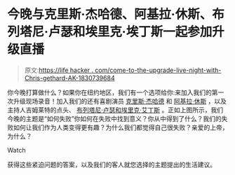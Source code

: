 # 今晚与克里斯·杰哈德、阿基拉·休斯、布列塔尼·卢瑟和埃里克·埃丁斯一起参加升级直播

> 原文:[https://life hacker . com/come-to-the-upgrade-live-night-with-Chris-gethard-AK-1830739684](https://lifehacker.com/come-to-the-upgrade-live-tonight-with-chris-gethard-ak-1830739684)

你今晚打算做什么？如果你在纽约地区，我们有一个选项给你:来加入我们的第一次升级现场录音！加入我们的还有喜剧演员 [克里斯·杰哈德](https://chrisgeth.com/) 和 [阿基拉·休斯](http://itsakilahobviously.com/) ，以及主持人吉姆莱特的点头、 [布列塔尼·卢瑟和埃里克·艾丁斯](https://lifehacker.com/were-the-nod-co-hosts-brittany-and-eric-and-this-is-ho-1827396339#_ga=2.95375068.1105464476.1543415976-1723114163.1524514905) 。正如上图所示，我们今晚的主题是“如何失败”你如何在失败中找到意义？你从中得到了什么？我们的失败如何让我们作为人类变得更有趣？为什么我们都觉得自己很失败？亲爱的上帝，为什么？

Watch

获得这些紧迫问题的答案，以及我们的客人就您选择的主题提出的生活建议。